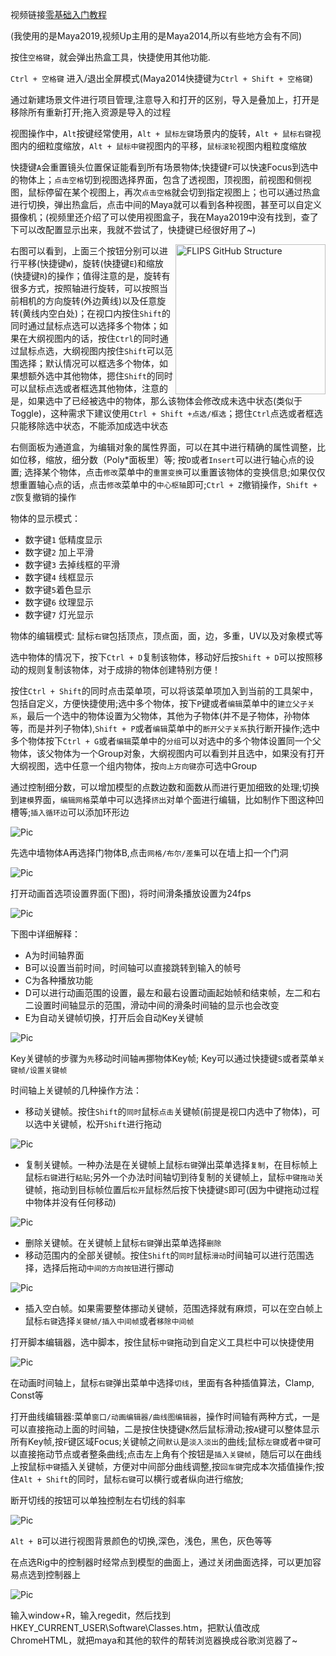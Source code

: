 视频链接[零基础入门教程](https://www.bilibili.com/video/BV1ps411B7jL?p=1)

(我使用的是Maya2019,视频Up主用的是Maya2014,所以有些地方会有不同)

按住`空格键`，就会弹出热盒工具，快捷使用其他功能.

`Ctrl + 空格键` 进入/退出全屏模式(Maya2014快捷键为`Ctrl + Shift + 空格键`)

通过新建场景文件进行项目管理,注意导入和打开的区别，导入是叠加上，打开是移除所有重新打开;拖入资源是导入的过程

视图操作中，`Alt`按键经常使用，`Alt + 鼠标左键`场景内的旋转，`Alt + 鼠标右键`视图内的细粒度缩放，`Alt + 鼠标中键`视图内的平移，`鼠标滚轮`视图内粗粒度缩放

快捷键`A`会重置镜头位置保证能看到所有场景物体;快捷键`F`可以快速Focus到选中的物体上；`点击空格`切到视图选择界面，包含了透视图，顶视图，前视图和侧视图，鼠标停留在某个视图上，再次`点击空格`就会切到指定视图上；也可以通过热盒进行切换，弹出热盒后，点击中间的Maya就可以看到各种视图，甚至可以自定义摄像机；(视频里还介绍了可以使用视图盒子，我在Maya2019中没有找到，查了下可以改配置显示出来，我就不尝试了，快捷键已经很好用了~)

<img align="right" src="./MayaPic/1.png" alt="FLIPS GitHub Structure" width="240px">

右图可以看到，上面三个按钮分别可以进行平移(快捷键`W`)，旋转(快捷键`E`)和缩放(快捷键`R`)的操作；值得注意的是，旋转有很多方式，按照轴进行旋转，可以按照当前相机的方向旋转(外边黄线)以及任意旋转(黄线内空白处)；在视口内按住`Shift`的同时通过鼠标点选可以选择多个物体；如果在大纲视图内的话，按住`Ctrl`的同时通过鼠标点选，大纲视图内按住`Shift`可以范围选择；默认情况可以框选多个物体，如果想额外选中其他物体，摁住`Shift`的同时可以鼠标点选或者框选其他物体，注意的是，如果选中了已经被选中的物体，那么该物体会修改成未选中状态(类似于Toggle)，这种需求下建议使用`Ctrl + Shift +点选/框选`；摁住`Ctrl`点选或者框选只能移除选中状态，不能添加成选中状态

右侧面板为通道盒，为编辑对象的属性界面，可以在其中进行精确的属性调整，比如位移，缩放，细分数（Poly*面板里）等; 按`D`或者`Insert`可以进行轴心点的设置; 选择某个物体，点击`修改`菜单中的`重置变换`可以重置该物体的变换信息;如果仅仅想重置轴心点的话，点击`修改`菜单中的`中心枢轴`即可;`Ctrl + Z`撤销操作，`Shift + Z`恢复撤销的操作

物体的显示模式：
* 数字键`1` 低精度显示
* 数字键`2` 加上平滑
* 数字键`3` 去掉线框的平滑 
* 数字键`4` 线框显示 
* 数字键`5`着色显示 
* 数字键`6` 纹理显示 
* 数字键`7` 灯光显示

物体的编辑模式: 鼠标`右键`包括顶点，顶点面，面，边，多重，UV以及对象模式等

选中物体的情况下，按下`Ctrl + D`复制该物体，移动好后按`Shift + D`可以按照移动的规则复制该物体，对于成排的物体创建特别方便！

按住`Ctrl + Shift`的同时点击菜单项，可以将该菜单项加入到当前的工具架中，包括自定义，方便快捷使用;选中多个物体，按下`P`键或者`编辑`菜单中的`建立父子关系`，最后一个选中的物体设置为父物体，其他为子物体(并不是子物体，孙物体等，而是并列子物体),`Shift + P`或者`编辑`菜单中的`断开父子关系`执行断开操作;选中多个物体按下`Ctrl + G`或者`编辑`菜单中的`分组`可以对选中的多个物体设置同一个父物体，该父物体为一个Group对象，大纲视图内可以看到并且选中，如果没有打开大纲视图，选中任意一个组内物体，按`向上方向键`亦可选中Group

通过控制细分数，可以增加模型的点数边数和面数从而进行更加细致的处理;切换到`建模`界面，`编辑网格`菜单中可以选择`挤出`对单个面进行编辑，比如制作下图这种凹槽等;`插入循环边`可以添加环形边

![Pic](.\MayaPic\2.png)

先选中墙物体A再选择门物体B,点击`网格/布尔/差集`可以在墙上扣一个门洞

![Pic](.\MayaPic\3.png)

打开动画首选项设置界面(下图)，将时间滑条播放设置为24fps

![Pic](.\MayaPic\4.png)

下图中详细解释：
* A为时间轴界面
* B可以设置当前时间，时间轴可以直接跳转到输入的帧号
* C为各种播放功能
* D可以进行动画范围的设置，最左和最右设置动画起始帧和结束帧，左二和右二设置时间轴显示的范围，滑动中间的滑条时间轴的显示也会改变
* E为自动关键帧切换，打开后会自动Key关键帧

![Pic](.\MayaPic\5.png)

Key关键帧的步骤为`先`移动时间轴`再`挪物体Key帧; Key可以通过快捷键`S`或者菜单`关键帧/设置关键帧`

时间轴上关键帧的几种操作方法：
* 移动关键帧。按住`Shift`的`同时`鼠标`点击`关键帧(前提是视口内选中了物体)，可以选中关键帧，松开`Shift`进行拖动

![Pic](.\MayaPic\6.png)

* 复制关键帧。一种办法是在关键帧上鼠标`右键`弹出菜单选择`复制`，在目标帧上鼠标`右键`进行`粘贴`;另外一个办法时间轴切到待复制的关键帧上，鼠标`中键拖动`关键帧，拖动到目标帧位置后`松开`鼠标然后按下快捷键`S`即可(因为中键拖动过程中物体并没有任何移动)

![Pic](.\MayaPic\7.png)

* 删除关键帧。在关键帧上鼠标`右键`弹出菜单选择`删除`
* 移动范围内的全部关键帧。按住`Shift`的`同时`鼠标`滑动`时间轴可以进行范围选择，选择后拖动`中间的方向按钮`进行挪动

![Pic](.\MayaPic\8.png)

* 插入空白帧。如果需要整体挪动关键帧，范围选择就有麻烦，可以在空白帧上鼠标`右键`选择`关键帧/插入中间帧`或者`移除中间帧`

打开脚本编辑器，选中脚本，按住鼠标`中键`拖动到自定义工具栏中可以快捷使用

![Pic](.\MayaPic\9.png)

在动画时间轴上，鼠标`右键`弹出菜单中选择`切线`，里面有各种插值算法，Clamp, Const等

打开曲线编辑器:菜单`窗口/动画编辑器/曲线图编辑器`，操作时间轴有两种方式，一是可以直接拖动上面的时间轴，二是按住快捷键`K`然后鼠标滑动;按`A`键可以整体显示所有Key帧,按`F`键区域Focus;关键帧之间`默认`是`淡入淡出`的曲线;鼠标`左键`或者`中键`可以直接拖动节点或者整条曲线;点击左上角有个按钮是`插入关键帧`，随后可以在曲线上按鼠标`中键`插入关键帧，方便对中间部分曲线调整,按`回车键`完成本次插值操作;按住`Alt + Shift`的同时，鼠标`右键`可以横行或者纵向进行缩放;

断开切线的按钮可以单独控制左右切线的斜率

![Pic](.\MayaPic\10.png)

`Alt + B`可以进行视图背景颜色的切换,深色，浅色，黑色，灰色等等

在点选Rig中的控制器时经常点到模型的曲面上，通过关闭曲面选择，可以更加容易点选到控制器上

![Pic](.\MayaPic\11.png)

输入window+R，输入regedit，然后找到HKEY_CURRENT_USER\Software\Classes\.htm，把默认值改成ChromeHTML，就把maya和其他的软件的帮转浏览器换成谷歌浏览器了~